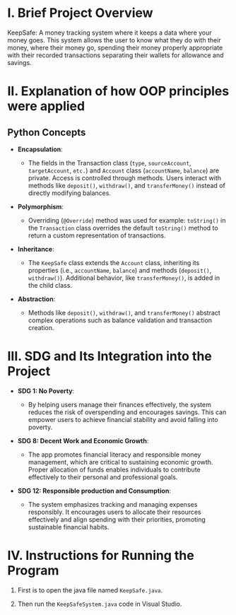 # I. Brief Project Overview

KeepSafe: A money tracking system where it keeps a data where your money goes. This system allows the user to know what they do with their money, where their money go, spending their money properly appropriate with their recorded transactions separating their wallets for allowance and savings. 

# II. Explanation of how OOP principles were applied
##  Python Concepts
  - **Encapsulation**:
    - The fields in the Transaction class (`type`, `sourceAccount`, `targetAccount`, `etc.`) and `Account` class (`accountName`, `balance`) are private. 
     Access is controlled through methods.
Users interact with methods like `deposit()`, `withdraw()`, and `transferMoney()` instead of directly modifying balances.
      
  - **Polymorphism**:
    - Overriding (`@Override`) method was used for example: `toString()` in the `Transaction` class overrides the default `toString()` method to return a custom representation of transactions.
      
  - **Inheritance**:
    - The `KeepSafe` class extends the `Account` class, inheriting its properties (i.e., `accountName`, `balance`) and methods (`deposit()`, `withdraw()`). Additional behavior, like `transferMoney()`, is added in the child class.
      
  - **Abstraction**:
    - Methods like `deposit()`, `withdraw()`, and `transferMoney()` abstract complex operations such as balance validation and transaction creation. 
# III. SDG and Its Integration into the Project

  - **SDG 1: No Poverty**:
    - By helping users manage their finances effectively, the system reduces the risk of overspending and encourages savings. This can empower users to achieve financial stability and avoid falling into poverty. 
 
  - **SDG 8: Decent Work and Economic Growth**:
    - The app promotes financial literacy and responsible money management, which are critical to sustaining economic growth. Proper allocation of funds enables individuals to contribute effectively to their personal and professional goals. 
 
  - **SDG 12: Responsible production and Consumption**: 
    - The system emphasizes tracking and managing expenses responsibly. It encourages users to allocate their resources effectively and align spending with their priorities, promoting sustainable financial habits.  


# IV. Instructions for Running the Program

 1. First is to open the java file named `KeepSafe.java`.

2. Then run the `KeepSafeSystem.java` code in Visual Studio.
   
